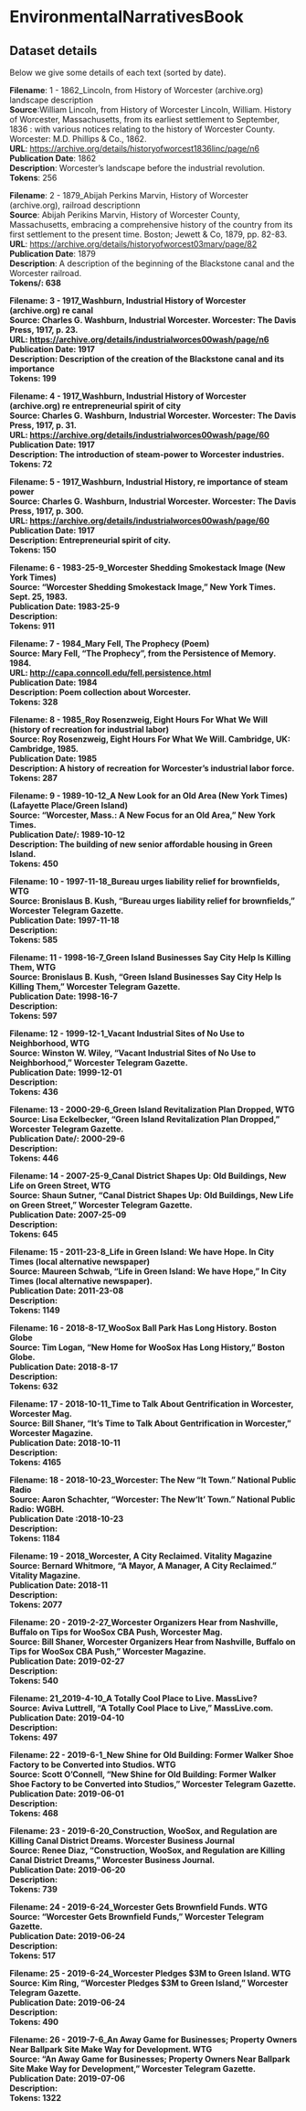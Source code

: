 # EnvironmentalNarrativesBook

## Dataset details
Below we give some details of each text (sorted by date).

<b>Filename</b>: 1 - 1862_Lincoln, from History of Worcester (archive.org) landscape description
<br><b>Source</b>:William Lincoln, from History of Worcester Lincoln, William. History of Worcester, Massachusetts, from its earliest settlement to September, 1836 : with various notices relating to the history of Worcester County. Worcester: M.D. Phillips & Co., 1862.
<br><b>URL</b>: https://archive.org/details/historyofworcest1836linc/page/n6
<br><b>Publication Date</b>: 1862
<br><b>Description</b>: Worcester’s landscape before the industrial revolution.
<br><b>Tokens</b>: 256
<br>

<b>Filename</b>: 2 - 1879_Abijah Perkins Marvin, History of Worcester (archive.org), railroad descriptionn
<br><b>Source</b>: Abijah Perikins Marvin, History of Worcester County, Massachusetts, embracing a comprehensive history of the country from its first settlement to the present time.  Boston; Jewett & Co, 1879, pp. 82-83.
<br><b>URL</b>: https://archive.org/details/historyofworcest03marv/page/82
<br><b>Publication Date</b>: 1879
<br><b>Description</b>: A description of the beginning of the Blackstone canal and the Worcester railroad.
<br><b>Tokens/<b>: 638
<br>

<b>Filename</b>: 3 - 1917_Washburn, Industrial History of Worcester (archive.org) re canal
<br><b>Source</b>: Charles G. Washburn, Industrial Worcester. Worcester: The Davis Press, 1917, p. 23.
<br><b>URL</b>: https://archive.org/details/industrialworces00wash/page/n6
<br><b>Publication Date</b>: 1917
<br><b>Description</b>: Description of the creation of the Blackstone canal and its importance
<br><b>Tokens</b>: 199
<br>

<b>Filename</b>: 4 - 1917_Washburn, Industrial History of Worcester (archive.org) re entrepreneurial spirit of city
<br><b>Source</b>: Charles G. Washburn, Industrial Worcester. Worcester: The Davis Press, 1917, p. 31.
<br><b>URL</b>: https://archive.org/details/industrialworces00wash/page/60
<br><b>Publication Date</b>: 1917
<br><b>Description</b>: The introduction of steam-power to Worcester industries.
<br><b>Tokens</b>: 72
<br>

<b>Filename</b>: 5 - 1917_Washburn, Industrial History, re importance of steam power
<br><b>Source</b>: Charles G. Washburn, Industrial Worcester. Worcester: The Davis Press, 1917, p. 300.
<br><b>URL</b>: https://archive.org/details/industrialworces00wash/page/60
<br><b>Publication Date</b>: 1917
<br><b>Description</b>: Entrepreneurial spirit of city.
<br><b>Tokens</b>: 150
<br>

<b>Filename</b>: 6 - 1983-25-9_Worcester Shedding Smokestack Image (New York Times)
<br><b>Source</b>: “Worcester Shedding Smokestack Image,” New York Times. Sept. 25, 1983.
<br><b>Publication Date</b>: 1983-25-9
<br><b>Description</b>:
<br><b>Tokens</b>: 911
<br>

<b>Filename</b>: 7 - 1984_Mary Fell, The Prophecy (Poem)
<br><b>Source</b>: Mary Fell, “The Prophecy”, from the Persistence of Memory. 1984.
<br><b>URL</b>: http://capa.conncoll.edu/fell.persistence.html
<br><b>Publication Date</b>: 1984
<br><b>Description</b>: Poem collection about Worcester.
<br><b>Tokens</b>: 328
<br>

<b>Filename</b>: 8 - 1985_Roy Rosenzweig, Eight Hours For What We Will (history of recreation for industrial labor)
<br><b>Source</b>: Roy Rosenzweig, Eight Hours For What We Will. Cambridge, UK: Cambridge, 1985.
<br><b>Publication Date</b>: 1985
<br><b>Description</b>: A history of recreation for Worcester’s industrial labor force.
<br><b>Tokens</b>: 287
<br>

<b>Filename</b>: 9 - 1989-10-12_A New Look for an Old Area (New York Times) (Lafayette Place/Green Island)
<br><b>Source</b>: “Worcester, Mass.: A New Focus for an Old Area,” New York Times.
<br><b>Publication Date/<b>: 1989-10-12
<br><b>Description</b>: The building of new senior affordable housing in Green Island.
<br><b>Tokens</b>: 450
<br>

<b>Filename</b>: 10 - 1997-11-18_Bureau urges liability relief for brownfields, WTG
<br><b>Source</b>: Bronislaus B. Kush, “Bureau urges liability relief for brownfields,” Worcester Telegram Gazette.
<br><b>Publication Date</b>: 1997-11-18
<br><b>Description</b>:
<br><b>Tokens</b>: 585
<br>

<b>Filename</b>: 11 - 1998-16-7_Green Island Businesses Say City Help Is Killing Them, WTG
<br><b>Source</b>: Bronislaus B. Kush, “Green Island Businesses Say City Help Is Killing Them,” Worcester Telegram Gazette.
<br><b>Publication Date</b>: 1998-16-7
<br><b>Description</b>:
<br><b>Tokens</b>: 597
<br>

<b>Filename</b>: 12 - 1999-12-1_Vacant Industrial Sites of No Use to Neighborhood, WTG
<br><b>Source</b>: Winston W. Wiley, “Vacant Industrial Sites of No Use to Neighborhood,” Worcester Telegram Gazette.
<br><b>Publication Date</b>: 1999-12-01
<br><b>Description</b>:
<br><b>Tokens</b>: 436
<br>

<b>Filename</b>: 13 - 2000-29-6_Green Island Revitalization Plan Dropped, WTG
<br><b>Source</b>: Lisa Eckelbecker, “Green Island Revitalization Plan Dropped,” Worcester Telegram Gazette.
<br><b>Publication Date/<b>: 2000-29-6
<br><b>Description</b>:
<br><b>Tokens</b>: 446
<br>

<b>Filename</b>: 14 - 2007-25-9_Canal District Shapes Up: Old Buildings, New Life on Green Street, WTG
<br><b>Source</b>: Shaun Sutner, “Canal District Shapes Up: Old Buildings, New Life on Green Street,” Worcester Telegram Gazette.
<br><b>Publication Date</b>: 2007-25-09
<br><b>Description</b>:
<br><b>Tokens</b>: 645
<br>

<b>Filename</b>: 15 - 2011-23-8_Life in Green Island: We have Hope. In City Times (local alternative newspaper)
<br><b>Source</b>: Maureen Schwab, “Life in Green Island: We have Hope,” In City Times (local alternative newspaper).
<br><b>Publication Date</b>: 2011-23-08
<br><b>Description</b>:
<br><b>Tokens</b>: 1149
<br>

<b>Filename</b>: 16 - 2018-8-17_WooSox Ball Park Has Long History. Boston Globe
<br><b>Source</b>: Tim Logan, “New Home for WooSox Has Long History,” Boston Globe.
<br><b>Publication Date</b>: 2018-8-17
<br><b>Description</b>:
<br><b>Tokens</b>: 632
<br>

<b>Filename</b>: 17 - 2018-10-11_Time to Talk About Gentrification in Worcester, Worcester Mag.
<br><b>Source</b>: Bill Shaner, “It’s Time to Talk About Gentrification in Worcester,” Worcester Magazine.
<br><b>Publication Date</b>: 2018-10-11
<br><b>Description</b>:
<br><b>Tokens</b>: 4165
<br>

<b>Filename</b>: 18 - 2018-10-23_Worcester: The New  “It Town.” National Public Radio
<br><b>Source</b>: Aaron Schachter, “Worcester: The New‘It’ Town.” National Public Radio: WGBH.
<br><b>Publication Date</b> :2018-10-23
<br><b>Description</b>:
<br><b>Tokens</b>: 1184
<br>

<b>Filename</b>: 19 - 2018_Worcester, A City Reclaimed.  Vitality Magazine
<br><b>Source</b>: Bernard Whitmore, “A Mayor, A Manager, A City Reclaimed.”  Vitality Magazine.
<br><b>Publication Date</b>: 2018-11
<br><b>Description</b>:
<br><b>Tokens</b>: 2077
<br>

<b>Filename</b>: 20 - 2019-2-27_Worcester Organizers Hear from Nashville, Buffalo on Tips for WooSox CBA Push, Worcester Mag.
<br><b>Source</b>: Bill Shaner, Worcester Organizers Hear from Nashville, Buffalo on Tips for WooSox CBA Push,” Worcester Magazine.
<br><b>Publication Date</b>: 2019-02-27
<br><b>Description</b>:
<br><b>Tokens</b>: 540
<br>

<b>Filename</b>: 21_2019-4-10_A Totally Cool Place to Live. MassLive?
<br><b>Source</b>: Aviva Luttrell, “A Totally Cool Place to Live,” MassLive.com.
<br><b>Publication Date</b>: 2019-04-10
<br><b>Description</b>:
<br><b>Tokens</b>: 497
<br>

<b>Filename</b>: 22 - 2019-6-1_New Shine for Old Building: Former Walker Shoe Factory to be Converted into Studios. WTG
<br><b>Source</b>: Scott O’Connell, “New Shine for Old Building: Former Walker Shoe Factory to be Converted into Studios,” Worcester Telegram Gazette.
<br><b>Publication Date</b>: 2019-06-01
<br><b>Description</b>:
<br><b>Tokens</b>: 468
<br>

<b>Filename</b>: 23 - 2019-6-20_Construction, WooSox, and Regulation are Killing Canal District Dreams. Worcester Business Journal
<br><b>Source</b>: Renee Diaz, “Construction, WooSox, and Regulation are Killing Canal District Dreams,” Worcester Business Journal.
<br><b>Publication Date</b>: 2019-06-20
<br><b>Description</b>:
<br><b>Tokens</b>: 739
<br>

<b>Filename</b>: 24 - 2019-6-24_Worcester Gets Brownfield Funds. WTG
<br><b>Source</b>: “Worcester Gets Brownfield Funds,” Worcester Telegram Gazette.
<br><b>Publication Date</b>: 2019-06-24
<br><b>Description</b>:
<br><b>Tokens</b>: 517
<br>

<b>Filename</b>: 25 - 2019-6-24_Worcester Pledges $3M to Green Island. WTG
<br><b>Source</b>: Kim Ring, “Worcester Pledges $3M to Green Island,” Worcester Telegram Gazette.
<br><b>Publication Date</b>: 2019-06-24
<br><b>Description</b>:
<br><b>Tokens</b>: 490
<br>

<b>Filename</b>: 26 - 2019-7-6_An Away Game for Businesses; Property Owners Near Ballpark Site Make Way for Development. WTG
<br><b>Source</b>: “An Away Game for Businesses; Property Owners Near Ballpark Site Make Way for Development,” Worcester Telegram Gazette.
<br><b>Publication Date</b>: 2019-07-06
<br><b>Description</b>:
<br><b>Tokens</b>: 1322
<br>
